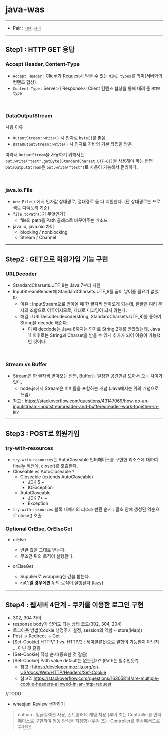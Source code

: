 # java-was

---

- Pair : [`나단`](https://github.com/nathan29849), [`제리`](https://github.com/jeremy0405)

---
## Step1 : HTTP GET 응답

### Accept Header, Content-Type

- `Accept Header` : Client가 Request시 받을 수 있는 `MIME types`를 의미(서버와의 컨텐츠 협상)
- `Content-Type` :  Server가 Response시 Client 컨텐츠 협상을 통해 내려 준 `MIME type`

<br>

### DataOutputStream

사용 이유
- `OutputStream` : `write()` 시 인자로 `byte[]`를 받음
- `DataOutputStream` : `write()` 시 인자로 자바의 기본 타입을 받음

따라서 `OutputStream`을 사용하기 위해서는 `out.write("test".getByte(StandardCharset.UTF-8))`을 사용해야 하는 반면 `DataOutputStream`은 `out.write("test")`로 사용이 가능해서 편리하다.

<br>

### java.io.File 

- `new File()` 에서 인자값 상대경로, 절대경로 둘 다 지원한다. (단 상대경로는 프로젝트 디렉토리 기준)
- `file.toPath()`가 무엇인가?
  - file의 path를 Path 클래스로 바꾸어주는 메소드 
- java.io, java.nio 차이
    - blocking / nonblocking
    - Stream / Channel

---

## Step2 : GET으로 회원가입 기능 구현

### URLDecoder
- StandardCharsets.UTF_8는 Java 7부터 지원
- InputStreamReader에 StandardCharsets.UTF_8를 굳이 넣어줄 필요가 없었다.
  - 이유 : InputStream으로 받아올 때 한 글자씩 받아오게 되는데, 한글은 여러 문자의 조합으로 이루어지므로, 제대로 디코딩이 되지 않는다.
  - 해결 : URLDecoder.decode(string, StandardCharsets.UTF_8)를 통하여 String을 decode 해준다.
    - 이 때 decdode는 Java 8까지는 인자로 String 2개를 받았었는데, Java 11 이후로는 String과 Charset을 받을 수 있게 추가가 되어 이용이 가능했던 것이다.

<br>

### Stream vs Buffer
- Stream은 한 글자씩 받아오는 반면, Buffer는 일정한 공간만큼 모아서 오는 차이가 있다.
  - node.js에서 Stream은 버퍼들을 포함하는 개념 (Java에서는 위의 개념으로 쓰임)
- 참고 : https://stackoverflow.com/questions/43147069/how-do-an-inputstream-inputstreamreader-and-bufferedreader-work-together-in-jav
---

## Step3 : POST로 회원가입

### try-with-resources
- `try-with-resources`는 AutoCloseable 인터페이스를 구현한 리소스에 대하여 finally 직전에, close()를 호출한다.
- Closeable vs AutoCloseable ?
  - Closeable (extends AutoCloseable)
    - JDK 5 ~
    - IOException
  - AutoCloseable
    - JDK 7+ ~
    - Exception
- `try-with-resources` 블록 내에서의 리소스 반환 순서 : 괄호 안에 생성된 역순으로 close() 호출 

### Optional OrElse, OrElseGet
- orElse
  - 반환 값을 그대로 받는다.
  - 무조건 뒤의 로직이 실행된다.

- orElseGet
  - Supplier로 wrapping한 값을 받는다.
  - **`null`일 경우에만** 뒤의 로직이 실행된다.(lazy)

---

## Step4 : 웹서버 4단계 - 쿠키를 이용한 로그인 구현

- 302, 304 차이
- response body가 없어도 되는 상태 코드(302, 304, 204)
- 로그아웃 방법(Cookie 생명주기 설정, session의 역할 ~ store(Map))
- Post -> Redirect -> Get
- [Set-Cookie] HTTP/1.1 vs. HTTP/2 : 세미콜론(;)으로 결합이 가능한지 아닌지 ... 아닌 것 같음
- [Set-Cookie] 작성 순서(중요한 것 같음)
- [Set-Cookie] Path value default는 없는건가? (Path는 필수인듯?)
  - 참고 : https://developer.mozilla.org/en-US/docs/Web/HTTP/Headers/Set-Cookie
  - 참고2: https://stackoverflow.com/questions/16305814/are-multiple-cookie-headers-allowed-in-an-http-request

//TODO
- wheejuni Review 생각하기 

> nathan : 일급컬렉션 사용, 컨트롤러의 개념 차용
> (루이 조는 Controller를 인터페이스로 구현하여 행동 양식을 지정함)
> (쿠킴 조는 Controller를 추상메서드로 구현함)

